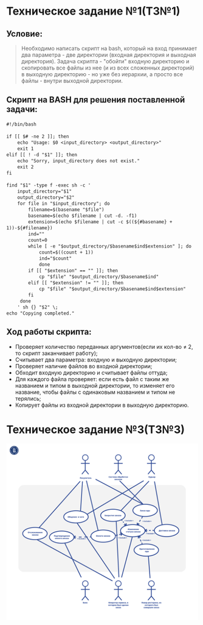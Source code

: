 # Техническое задание №1(ТЗ№1)
## Условие:
>Необходимо написать скрипт на bash, который на вход принимает два параметра - две директории (входная директория и выходная директория). Задача скрипта - "обойти" входную директорию и скопировать все файлы из нее (и из всех сложенных директорий) в выходную директорию - но уже без иерархии, а просто все файлы - внутри выходной директории.
## Скрипт на BASH для решения поставленной задачи:
```
#!/bin/bash

if [[ $# -ne 2 ]]; then
    echo "Usage: $0 <input_directory> <output_directory>"
    exit 1
elif [[ ! -d "$1" ]]; then
    echo "Sorry, input_directory does not exist."
    exit 2
fi

find "$1" -type f -exec sh -c '
    input_directory="$1"    
    output_directory="$2"
    for file in "$input_directory"; do
        filename=$(basename "$file")
        basename=$(echo $filename | cut -d. -f1)
        extension=$(echo $filename | cut -c $((${#basename} + 1))-${#filename})
        ind=""
        count=0
        while [ -e "$output_directory/$basename$ind$extension" ]; do
            count=$((count + 1))
            ind="$count"
            done
        if [[ "$extension" == "" ]]; then
            cp "$file" "$output_directory/$basename$ind"
        elif [[ "$extension" != "" ]]; then
            cp "$file" "$output_directory/$basename$ind$extension"
        fi
     done
    ' sh {} "$2" \;
echo "Copying completed."
```
## Ход работы скрипта:
- Проверяет количество переданных аргументов(если их кол-во ≠ 2, то скрипт заканчивает работу);
- Считывает два параметра: входную и выходную директории;
- Проверяет наличие файлов во входной директории;
- Обходит входную директорию и считывает файлы оттуда;
- Для каждого файла проверяет: если есть файл с таким же названием и типом в выходной директории, то изменяет его название, чтобы файлы с одинаковым названием и типом не терялись;
- Копирует файлы из входной директории в выходную директорию.

# Техническое задание №3(ТЗ№3)
![Image alt](https://github.com/LavrenkoGleb/Gleb-Lavrenko/blob/main/Диаграмма%20вариантов%20использования.png)
